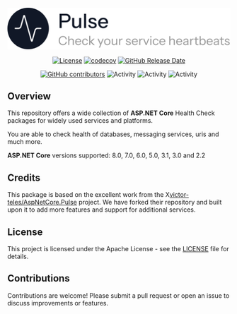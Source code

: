 <p align="center">
    <picture>
        <source media="(prefers-color-scheme: dark)" srcset="https://raw.githubusercontent.com/victor-teles/AspNetCore.Pulse/master/assets/logo-dark.svg">
        <source media="(prefers-color-scheme: light)" srcset="https://raw.githubusercontent.com/victor-teles/AspNetCore.Pulse/master/assets/logo-light.svg">
        <img alt="Check your service heartbeats" src="https://raw.githubusercontent.com/victor-teles/AspNetCore.Pulse/master/assets/logo-light.svg" width="700">
    </picture>
</p>

<div align="center">
  
[![License](https://img.shields.io/github/license/victor-teles/AspNetCore.Pulse)](LICENSE)
[![codecov](https://codecov.io/github/victor-teles/AspNetCore.Pulse/coverage.svg?branch=main)](https://codecov.io/github/victor-teles/AspNetCore.Pulse?branch=main)
[![GitHub Release Date](https://img.shields.io/github/release-date/victor-teles/AspNetCore.Pulse?label=released)](https://github.com/victor-teles/AspNetCore.Pulse/releases)


[![GitHub contributors](https://img.shields.io/github/contributors/victor-teles/AspNetCore.Pulse)](https://github.com/victor-teles/AspNetCore.Pulse/contributors)
![Activity](https://img.shields.io/github/commit-activity/w/victor-teles/AspNetCore.Pulse)
![Activity](https://img.shields.io/github/commit-activity/m/victor-teles/AspNetCore.Pulse)
![Activity](https://img.shields.io/github/commit-activity/y/victor-teles/AspNetCore.Pulse)
</div>

## Overview

This repository offers a wide collection of **ASP.NET Core** Health Check packages for widely used services and platforms.

You are able to check health of databases, messaging services, uris and much more.

**ASP.NET Core** versions supported: 8.0, 7.0, 6.0, 5.0, 3.1, 3.0 and 2.2

## Credits

This package is based on the excellent work from the X[victor-teles/AspNetCore.Pulse](https://github.com/victor-teles/AspNetCore.Pulse) project. We have forked their repository and built upon it to add more features and support for additional services.

## License

This project is licensed under the Apache License - see the [LICENSE](LICENSE) file for details.

## Contributions

Contributions are welcome! Please submit a pull request or open an issue to discuss improvements or features.
